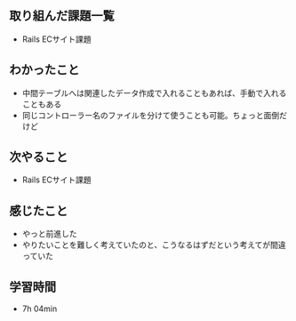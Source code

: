 ## 取り組んだ課題一覧
- Rails ECサイト課題
## わかったこと
- 中間テーブルへは関連したデータ作成で入れることもあれば、手動で入れることもある
- 同じコントローラー名のファイルを分けて使うことも可能。ちょっと面倒だけど
## 次やること
- Rails ECサイト課題
## 感じたこと
- やっと前進した
- やりたいことを難しく考えていたのと、こうなるはずだという考えてが間違っていた
## 学習時間
- 7h 04min